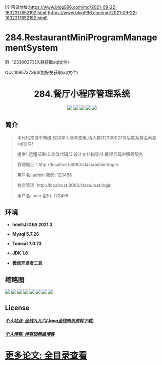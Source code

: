 [全目录地址:https://www.blog996.com/md/2021-09-22-1632317852192.html](https://www.blog996.com/md/2021-09-22-1632317852192.html)
# 284.RestaurantMiniProgramManagementSystem

<p>群: 123300273(入群获取sql文件)</p>
<p>QQ: 1095737364(加好友获取sql文件)</p>

<p><h1 align="center">284.餐厅小程序管理系统</h1></p>


<p align="center">
	<img src="https://img.shields.io/badge/jdk-1.8-orange.svg"/>
    <img src="https://img.shields.io/badge/spring-5.x-lightgrey.svg"/>
    <img src="https://img.shields.io/badge/springmvc-3.x-blue.svg"/>
    <img src="https://img.shields.io/badge/mybatis-5.x-yellow.svg"/>
    <img src="https://img.shields.io/badge/微信小程序-5.x-green.svg"/>
</p>

## 简介

> 本代码来源于网络,仅供学习参考使用,请入群(123300273)后联系群主索要sql文件!
>
> 提供1.远程部署/2.修改代码/3.设计文档指导/4.框架代码讲解等服务
>
> 管理地址：http://localhost:8080/class/admin/login
>
> 用户名: admin   密码: 123456
>
> 商店管理: http://localhost:8080/class/rest/login
>
> 用户名: user   密码: 123456
>

>

## 环境

- <b>IntelliJ IDEA 2021.3</b>

- <b>Mysql 5.7.26</b>

- <b>Tomcat 7.0.73</b>

- <b>JDK 1.8</b>

- <b>微信开发者工具</b>




## 缩略图

![](https://img2023.cnblogs.com/blog/588112/202310/588112-20231023230530293-230358391.png)
![](https://img2023.cnblogs.com/blog/588112/202310/588112-20231023230534142-1421105560.png)
![](https://img2023.cnblogs.com/blog/588112/202310/588112-20231023230537608-476161200.png)
![](https://img2023.cnblogs.com/blog/588112/202310/588112-20231023230541016-1347079800.png)
![](https://img2023.cnblogs.com/blog/588112/202310/588112-20231023230551292-1587818467.png)
![](https://img2023.cnblogs.com/blog/588112/202310/588112-20231023230551292-1587818467.png)
![](https://img2023.cnblogs.com/blog/588112/202310/588112-20231023230554676-1340871457.png)
![](https://img2023.cnblogs.com/blog/588112/202310/588112-20231023230557945-764550698.png)




## License

##### [个人站点: 全栈九九六(Java全栈知识资料下载)](https://www.blog996.com/)
##### [个人博客: 博客园精品博客](https://www.cnblogs.com/yysbolg/)
# [更多论文: 全目录查看](https://www.blog996.com/md/2021-09-22-1632317852192.html)


